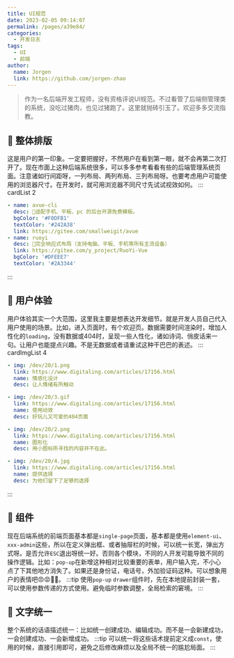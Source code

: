 ```yaml
---
title: UI规范
date: 2023-02-05 09:14:07
permalink: /pages/a39e84/
categories:
  - 开发日志
tags:
  - UI
  - 前端
author: 
  name: Jorgen
  link: https://github.com/jorgen-zhao
---
```


> 作为一名后端开发工程师，没有资格评说UI规范。不过看管了后端侧管理类的系统，没吃过猪肉，也见过猪跑了。这里就抛砖引玉了。欢迎多多交流指教。

## 📖 整体排版
这是用户的第一印象。一定要把握好，不然用户在看到第一眼，就不会再第二次打开了。现在市面上这种后端系统很多，可以多多参考看看有些的后端管理系统页面。注意诸如行间距呀，一列布局、两列布局、三列布局呀。也要考虑用户可能使用的浏览器尺寸。在开发时，就可用浏览器不同尺寸先试试视效如何。
::: cardList 2
```yaml
- name: avue-cli
  desc: 🌌适配手机、平板、pc 的后台开源免费模板。
  bgColor: '#F0DFB1'
  textColor: '#242A38'
  link: https://gitee.com/smallweigit/avue
- name: ruoyi
  desc: 🚀完全响应式布局（支持电脑、平板、手机等所有主流设备）
  link: https://gitee.com/y_project/RuoYi-Vue
  bgColor: '#DFEEE7'
  textColor: '#2A3344'
```
:::

## 🎨 用户体验
用户体验其实一个大范围，这里我主要是想表达开发细节。就是开发人员自己代入用户使用的场景。比如，进入页面时，有个欢迎页。数据需要时间渲染时，增加人性化的`loading`，没有数据或404时，呈现一些人性化，诸如诗词、俏皮话来一句。让用户也能提点兴趣。不是无数据或者请重试这种干巴巴的表述。
::: cardImgList 4
```yaml
- img: /dev/20/1.png
  link: https://www.digitaling.com/articles/17156.html
  name: 情感化设计
  desc: 让人情绪有所触动 

- img: /dev/20/3.gif
  link: https://www.digitaling.com/articles/17156.html
  name: 使用动效
  desc: 好玩儿又可爱的404页面

- img: /dev/20/2.png
  link: https://www.digitaling.com/articles/17156.html
  name: 图形化
  desc: 用小图标所寻找的内容并不在此。

- img: /dev/20/4.jpg
  link: https://www.digitaling.com/articles/17156.html
  name: 提供选择
  desc: 为他们留下了足够的选择
```
:::

## 🍰 组件
现在后端系统的前端页面基本都是`single-page`页面，基本都是使用`element-ui`、`xxx-admin`这些，所以在定义弹出框、或者抽屉栏的时候，可以统一长宽，弹出方式呀。是否允许`ESC`退出呀统一好。否则各个模块，不同的人开发可能导致不同的操作逻辑。比如：`pop-up`在新增这种相对比较重要的表单，用户输入完，不小心点了下其他地方消失了。如果还是身份证，电话号，外加验证码这种。可以想象用户的表情吧😠😡👿👊。
:::tip
使用`pop-up` `drawer`组件时，先在本地提前封装一套，可以使用参数传递的方式使用。避免临时参数调整，全局检索的窘境。
:::

## 📝 文字统一
整个系统的话语描述统一：比如统一创建成功、编辑成功。而不是一会新建成功，一会创建成功、一会新增成功。
:::tip
可以统一将这些话术提前定义成`const`，使用的时候，直接引用即可，避免之后修改麻烦以及全局不统一的尴尬局面。
:::


